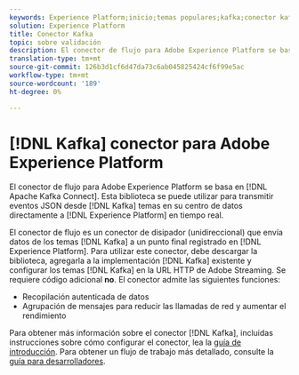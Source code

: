 ```yaml
---
keywords: Experience Platform;inicio;temas populares;kafka;conector kafka;Kafka;
solution: Experience Platform
title: Conector Kafka
topic: sobre validación
description: El conector de flujo para Adobe Experience Platform se basa en Apache Kafka Connect. Esta biblioteca se puede utilizar para transmitir eventos JSON de temas de Kafka en su centro de datos directamente a Experience Platform en tiempo real.
translation-type: tm+mt
source-git-commit: 126b3d1cf6d47da73c6ab045825424cf6f99e5ac
workflow-type: tm+mt
source-wordcount: '189'
ht-degree: 0%

---
```



# [!DNL Kafka] conector para Adobe Experience Platform

El conector de flujo para Adobe Experience Platform se basa en [!DNL Apache Kafka Connect]. Esta biblioteca se puede utilizar para transmitir eventos JSON desde [!DNL Kafka] temas en su centro de datos directamente a [!DNL Experience Platform] en tiempo real.

El conector de flujo es un conector de disipador (unidireccional) que envía datos de los temas [!DNL Kafka] a un punto final registrado en [!DNL Experience Platform]. Para utilizar este conector, debe descargar la biblioteca, agregarla a la implementación [!DNL Kafka] existente y configurar los temas [!DNL Kafka] en la URL HTTP de Adobe Streaming. Se requiere código adicional **no**. El conector admite las siguientes funciones:

- Recopilación autenticada de datos
- Agrupación de mensajes para reducir las llamadas de red y aumentar el rendimiento

Para obtener más información sobre el conector [!DNL Kafka], incluidas instrucciones sobre cómo configurar el conector, lea la [guía de introducción](https://github.com/adobe/experience-platform-streaming-connect). Para obtener un flujo de trabajo más detallado, consulte la [guía para desarrolladores](https://www.adobe.com/go/kafka-connector-developer-guide).